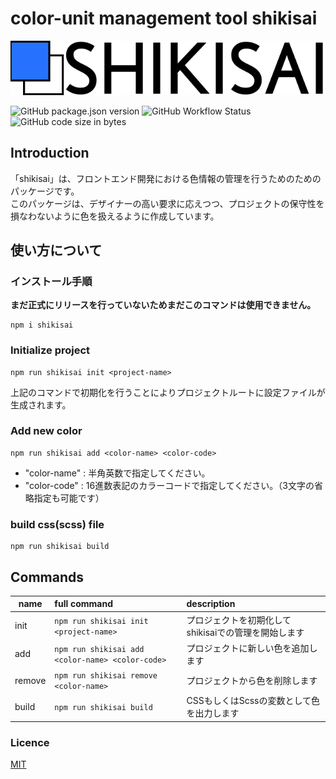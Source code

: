 # color-unit management tool shikisai

![shikisai color-unit management tool](/static/assets/logo/no_description.min.svg)

![GitHub package.json version](https://img.shields.io/github/package-json/v/ken7253/shikisai?style=flat-square)
![GitHub Workflow Status](https://img.shields.io/github/workflow/status/ken7253/shikisai/CodeQL?style=flat-square)
![GitHub code size in bytes](https://img.shields.io/github/languages/code-size/ken7253/shikisai?style=flat-square)

## Introduction

「shikisai」は、フロントエンド開発における色情報の管理を行うためのためのパッケージです。  
このパッケージは、デザイナーの高い要求に応えつつ、プロジェクトの保守性を損なわないように色を扱えるように作成しています。

## 使い方について

### インストール手順

**まだ正式にリリースを行っていないためまだこのコマンドは使用できません。**

```shell
npm i shikisai
```

### Initialize project

```npm
npm run shikisai init <project-name>
```

上記のコマンドで初期化を行うことによりプロジェクトルートに設定ファイルが生成されます。

### Add new color

```npm
npm run shikisai add <color-name> <color-code>
```

- "color-name" : 半角英数で指定してください。
- "color-code" : 16進数表記のカラーコードで指定してください。（3文字の省略指定も可能です）

### build css(scss) file

```npm
npm run shikisai build
```

## Commands

| name   | full command                                     | description                                          |
| ------ | :----------------------------------------------- | :--------------------------------------------------- |
| init   | `npm run shikisai init <project-name>`           | プロジェクトを初期化してshikisaiでの管理を開始します |
| add    | `npm run shikisai add <color-name> <color-code>` | プロジェクトに新しい色を追加します                   |
| remove | `npm run shikisai remove <color-name>`           | プロジェクトから色を削除します                       |
| build  | `npm run shikisai build`                         | CSSもしくはScssの変数として色を出力します            |

### Licence

[MIT](/LICENCE)
